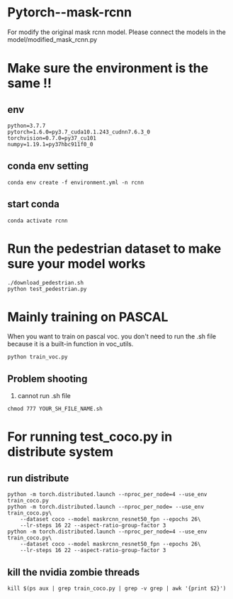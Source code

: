 # Pytorch--mask-rcnn

For modify the original mask rcnn model.
Please connect the models in the model/modified_mask_rcnn.py

# Make sure the environment is the same !!
## env
```
python=3.7.7
pytorch=1.6.0=py3.7_cuda10.1.243_cudnn7.6.3_0
torchvision=0.7.0=py37_cu101
numpy=1.19.1=py37hbc911f0_0
```
## conda env setting
```Shell
conda env create -f environment.yml -n rcnn
```
## start conda
```Shell
conda activate rcnn
```

# Run the pedestrian dataset to make sure your model works
```
./download_pedestrian.sh
python test_pedestrian.py
```

# Mainly training on PASCAL
When you want to train on pascal voc.
you don't need to run the .sh file because it is a built-in function in voc_utils.
```
python train_voc.py
```

## Problem shooting
1. cannot run .sh file 
```
chmod 777 YOUR_SH_FILE_NAME.sh
```
# For running test_coco.py in distribute system
## run distribute
```Shell
python -m torch.distributed.launch --nproc_per_node=4 --use_env train_coco.py
python -m torch.distributed.launch --nproc_per_node= --use_env train_coco.py\
    --dataset coco --model maskrcnn_resnet50_fpn --epochs 26\
    --lr-steps 16 22 --aspect-ratio-group-factor 3
python -m torch.distributed.launch --nproc_per_node=4 --use_env train_coco.py\
    --dataset coco --model maskrcnn_resnet50_fpn --epochs 26\
    --lr-steps 16 22 --aspect-ratio-group-factor 3
```
## kill the nvidia zombie threads
```Shell
kill $(ps aux | grep train_coco.py | grep -v grep | awk '{print $2}') 
```

